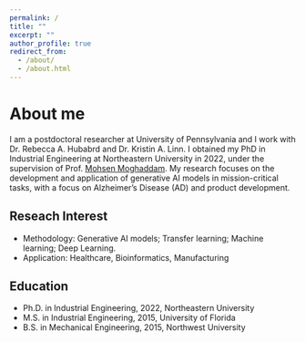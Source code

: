 ```yaml
---
permalink: /
title: ""
excerpt: ""
author_profile: true
redirect_from: 
  - /about/
  - /about.html
---
```


# About me

I am a postdoctoral researcher at University of Pennsylvania and I work with Dr. Rebecca A. Hubabrd and Dr. Kristin A. Linn. I obtained my PhD in Industrial Engineering at Northeastern University in 2022, under the supervision of Prof. [Mohsen Moghaddam](https://www.sail-nu.com/mohsen-moghaddam). My research focuses on the development and application of generative AI models in mission-critical tasks, with a focus on Alzheimer’s Disease (AD) and product development. 

## Reseach Interest
   * Methodology: Generative AI models; Transfer learning; Machine learning; Deep Learning.
   * Application: Healthcare, Bioinformatics, Manufacturing

## Education
  * Ph.D. in Industrial Engineering, 2022, Northeastern University
  * M.S. in Industrial Engineering, 2015, University of Florida
  * B.S. in Mechanical Engineering, 2015, Northwest University

